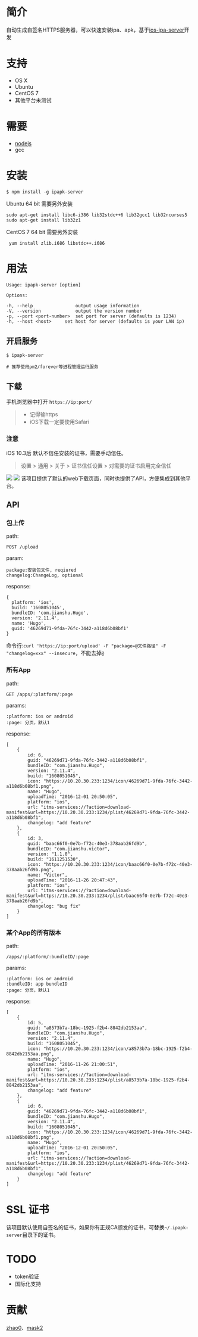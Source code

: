 # 简介
自动生成自签名HTTPS服务器，可以快速安装ipa、apk，基于[ios-ipa-server](https://github.com/bumaociyuan/ios-ipa-server)开发

# 支持
* OS X
* Ubuntu
* CentOS 7
* 其他平台未测试

# 需要
* [nodejs](https://nodejs.org/)
* gcc

# 安装
```
$ npm install -g ipapk-server
```
Ubuntu 64 bit 需要另外安装

```
sudo apt-get install libc6-i386 lib32stdc++6 lib32gcc1 lib32ncurses5
sudo apt-get install lib32z1
```

CentOS 7 64 bit 需要另外安装

```
 yum install zlib.i686 libstdc++.i686
```

# 用法
```
Usage: ipapk-server [option]

Options:

-h, --help                output usage information
-V, --version             output the version number
-p, --port <port-number>  set port for server (defaults is 1234)
-h, --host <host>     set host for server (defaults is your LAN ip)
```

## 开启服务
```
$ ipapk-server

# 推荐使用pm2/forever等进程管理运行服务
```

## 下载
手机浏览器中打开 `https://ip:port/`
> - 记得输https  
> - iOS下载一定要使用Safari
### 注意
iOS 10.3后 默认不信任安装的证书，需要手动信任。
> 设置 > 通用 > 关于 > 证书信任设置 > 对需要的证书启用完全信任

![](ss1.jpeg)
![](ss2.jpeg)
该项目提供了默认的web下载页面，同时也提供了API，方便集成到其他平台。

## API
### 包上传
path:

```
POST /upload
```

param:

```
package:安装包文件, reqiured
changelog:ChangeLog, optional
```
response:

```
{
  platform: 'ios',
  build: '1608051045',
  bundleID: 'com.jianshu.Hugo',
  version: '2.11.4',
  name: 'Hugo',
  guid: '46269d71-9fda-76fc-3442-a118d6b08bf1'
}
```
命令行:`curl 'https://ip:port/upload' -F "package=@文件路径" -F "changelog=xxx" --insecure`，不能去掉`@`

### 所有App
path:

```
GET /apps/:platform/:page
```
params:

```
:platform: ios or android
:page: 分页，默认1
```
response:

```
[
	{
		id: 6,
		guid: "46269d71-9fda-76fc-3442-a118d6b08bf1",
		bundleID: "com.jianshu.Hugo",
		version: "2.11.4",
		build: "1608051045",
		icon: "https://10.20.30.233:1234/icon/46269d71-9fda-76fc-3442-a118d6b08bf1.png",
		name: "Hugo",
		uploadTime: "2016-12-01 20:50:05",
		platform: "ios",
		url: "itms-services://?action=download-manifest&url=https://10.20.30.233:1234/plist/46269d71-9fda-76fc-3442-a118d6b08bf1",
		changelog: "add feature"
	},
	{
		id: 3,
		guid: "baac66f0-0e7b-f72c-40e3-378aab26fd9b",
		bundleID: "com.jianshu.victor",
		version: "1.1.0",
		build: "1611251530",
		icon: "https://10.20.30.233:1234/icon/baac66f0-0e7b-f72c-40e3-378aab26fd9b.png",
		name: "Victor",
		uploadTime: "2016-11-26 20:47:43",
		platform: "ios",
		url: "itms-services://?action=download-manifest&url=https://10.20.30.233:1234/plist/baac66f0-0e7b-f72c-40e3-378aab26fd9b",
		changelog: "bug fix"
	}
]
```
### 某个App的所有版本
path:

```
/apps/:platform/:bundleID/:page
```
params:

```
:platform: ios or android
:bundleID: app bundleID
:page: 分页，默认1
```
response:

```
[
	{
		id: 5,
		guid: "a8573b7a-18bc-1925-f2b4-8842db2153aa",
		bundleID: "com.jianshu.Hugo",
		version: "2.11.4",
		build: "1608051045",
		icon: "https://10.20.30.233:1234/icon/a8573b7a-18bc-1925-f2b4-8842db2153aa.png",
		name: "Hugo",
		uploadTime: "2016-11-26 21:00:51",
		platform: "ios",
		url: "itms-services://?action=download-manifest&url=https://10.20.30.233:1234/plist/a8573b7a-18bc-1925-f2b4-8842db2153aa",
		changelog: "add feature"
	},
	{
		id: 6,
		guid: "46269d71-9fda-76fc-3442-a118d6b08bf1",
		bundleID: "com.jianshu.Hugo",
		version: "2.11.4",
		build: "1608051045",
		icon: "https://10.20.30.233:1234/icon/46269d71-9fda-76fc-3442-a118d6b08bf1.png",
		name: "Hugo",
		uploadTime: "2016-12-01 20:50:05",
		platform: "ios",
		url: "itms-services://?action=download-manifest&url=https://10.20.30.233:1234/plist/46269d71-9fda-76fc-3442-a118d6b08bf1",
		changelog: "add feature"
	}
]
```
# SSL 证书
该项目默认使用自签名的证书，如果你有正规CA颁发的证书，可替换`~/.ipapk-server`目录下的证书。


# TODO
- token验证
- 国际化支持

# 贡献
[zhao0](https://github.com/zhao0)、[mask2](https://github.com/mask2)
